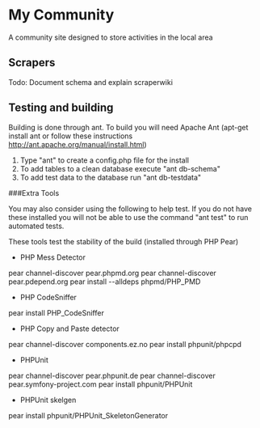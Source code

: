 My Community
============

A community site designed to store activities in the local area

Scrapers
--------

Todo: Document schema and explain scraperwiki


Testing and building
--------------------

Building is done through ant. To build you will need Apache Ant (apt-get install ant or follow these instructions http://ant.apache.org/manual/install.html)

1) Type "ant" to create a config.php file for the install
2) To add tables to a clean database execute "ant db-schema"
3) To add test data to the database run "ant db-testdata"


###Extra Tools

You may also consider using the following to help test. If you do not have these installed you will not
be able to use the command "ant test" to run automated tests.

These tools test the stability of the build (installed through PHP Pear)

* PHP Mess Detector 

pear channel-discover pear.phpmd.org 
pear channel-discover pear.pdepend.org 
pear install --alldeps phpmd/PHP_PMD
 
* PHP CodeSniffer

pear install PHP_CodeSniffer

* PHP Copy and Paste detector

pear channel-discover components.ez.no
pear install phpunit/phpcpd

* PHPUnit

pear channel-discover pear.phpunit.de
pear channel-discover pear.symfony-project.com
pear install phpunit/PHPUnit

* PHPUnit skelgen

pear install phpunit/PHPUnit_SkeletonGenerator

